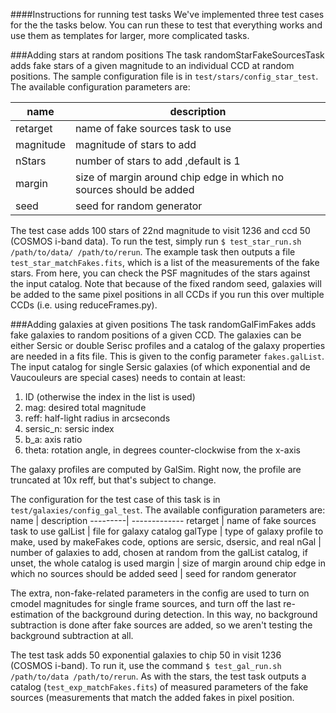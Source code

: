 ####Instructions for running test tasks
We've implemented three test cases for the the tasks below. You can run these to test that everything works and use them as templates for larger, more complicated tasks. 

###Adding stars at random positions
The task randomStarFakeSourcesTask adds fake stars of a given magnitude to an individual CCD at random positions. The sample configuration file is in `test/stars/config_star_test`. The available configuration parameters are:

name | description
---------| -------------
retarget | name of fake sources task to use
magnitude | magnitude of stars to add
nStars | number of stars to add ,default is 1
margin | size of margin around chip edge in which no sources should be added 
seed | seed for random generator 

The test case adds 100 stars of 22nd magnitude to visit 1236 and ccd 50 (COSMOS i-band data). To run the test, simply run `$ test_star_run.sh /path/to/data/ /path/to/rerun`. The example task then outputs a file `test_star_matchFakes.fits`, which is a list of the measurements of the fake stars. From here, you can check the PSF magnitudes of the stars against the input catalog. Note that because of the fixed random seed, galaxies will be added to the same pixel positions in all CCDs if you run this over multiple CCDs (i.e. using reduceFrames.py).

###Adding galaxies at given positions
The task randomGalFimFakes adds fake galaxies to random positions of a given CCD. The galaxies can be either Sersic or double Serisc profiles and a catalog of the galaxy properties are needed in a fits file. This is given to the config parameter `fakes.galList`. The input catalog for single Sersic galaxies (of which exponential and de Vaucouleurs are special cases) needs to contain at least:
  1. ID (otherwise the index in the list is used)
  2. mag: desired total magnitude
  3. reff: half-light radius in arcseconds
  4. sersic_n: sersic index
  5. b_a: axis ratio
  6. theta: rotation angle, in degrees counter-clockwise from the x-axis

The galaxy profiles are computed by GalSim. Right now, the profile are truncated at 10x reff, but that's subject to change. 

The configuration for the test case of this task is in `test/galaxies/config_gal_test`. The available configuration parameters are:
name | description
---------| -------------
retarget | name of fake sources task to use
galList | file for galaxy catalog
galType | type of galaxy profile to make, used by makeFakes code, options are sersic, dsersic, and real
nGal | number of galaxies to add, chosen at random from the galList catalog, if unset, the whole catalog is used
margin | size of margin around chip edge in which no sources should be added 
seed | seed for random generator 

The extra, non-fake-related parameters in the config are used to turn on cmodel magnitudes for single frame sources, and turn off the last re-estimation of the background during detection. In this way, no background subtraction is done after fake sources are added, so we aren't testing the background subtraction at all.

The test task adds 50 exponential galaxies to chip 50 in visit 1236 (COSMOS i-band). To run it, use the command `$ test_gal_run.sh /path/to/data /path/to/rerun`. As with the stars, the test task outputs a catalog (`test_exp_matchFakes.fits`) of measured parameters of the fake sources (measurements that match the added fakes in pixel position.

